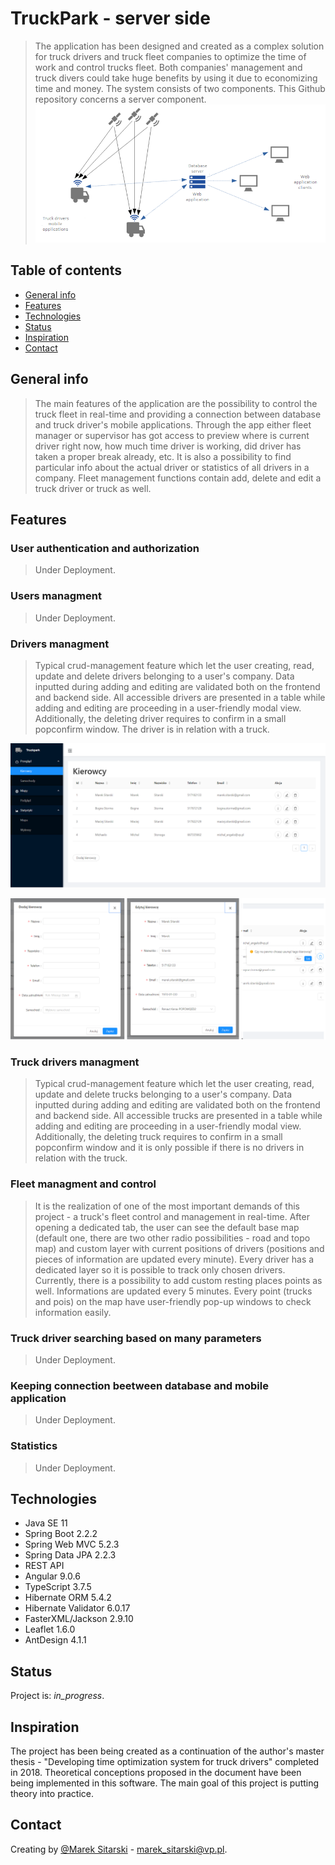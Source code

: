 # TruckPark - server side
> The application has been designed and created as a complex solution for truck drivers and truck fleet companies to optimize the time of work and control trucks fleet. Both companies' management and truck divers could take huge benefits by using it due to economizing time and money. The system consists of two components. This Github repository concerns a server component.
![TruckPark - server side](./doc/system_schema.png) 
## Table of contents
* [General info](#general-info)
* [Features](#features)
* [Technologies](#technologies)
* [Status](#status)
* [Inspiration](#inspiration)
* [Contact](#contact)

## General info
> The main features of the application are the possibility to control the truck fleet in real-time and providing a connection between database and truck driver's mobile applications. Through the app either fleet manager or supervisor has got access to preview where is current driver right now, how much time driver is working, did driver has taken a proper break already, etc. It is also a possibility to find particular info about the actual driver or statistics of all drivers in a company. Fleet management functions contain add, delete and edit a truck driver or truck as well.

## Features

### User authentication and authorization
>Under Deployment.
### Users managment
>Under Deployment.
### Drivers managment
> Typical crud-management feature which let the user creating, read, update and delete drivers belonging to a user's company. Data inputted during adding and editing are validated both on the frontend and backend side. All accessible drivers are presented in a table while adding and editing are proceeding in a user-friendly modal view. Additionally, the deleting driver requires to confirm in a small popconfirm window. The driver is in relation with a truck.

![Drivers managment](./doc/drivers_management_preview_table_1.png) 

![Drivers managment](./doc/drivers_management_preview_table_2.png) 
### Truck drivers managment
> Typical crud-management feature which let the user creating, read, update and delete trucks belonging to a user's company. Data inputted during adding and editing are validated both on the frontend and backend side. All accessible trucks are presented in a table while adding and editing are proceeding in a user-friendly modal view. Additionally, the deleting truck requires to confirm in a small popconfirm window and it is only possible if there is no drivers in relation with the truck. 
### Fleet managment and control
> It is the realization of one of the most important demands of this project - a truck's fleet control and management in real-time. After opening a dedicated tab, the user can see the default base map (default one, there are two other radio possibilities - road and topo map) and custom layer with current positions of drivers (positions and pieces of information are updated every minute). Every driver has a dedicated layer so it is possible to track only chosen drivers. Currently, there is a possibility to add custom resting places points as well. Informations are updated every 5 minutes. Every point (trucks and pois) on the map have user-friendly pop-up windows to check information easily.     
### Truck driver searching based on many parameters
>Under Deployment.
### Keeping connection beetween database and mobile application
>Under Deployment.
### Statistics
>Under Deployment.

## Technologies
* Java SE 11
* Spring Boot 2.2.2
* Spring Web MVC 5.2.3
* Spring Data JPA 2.2.3
* REST API
* Angular 9.0.6
* TypeScript 3.7.5
* Hibernate ORM 5.4.2
* Hibernate Validator 6.0.17
* FasterXML/Jackson 2.9.10
* Leaflet 1.6.0
* AntDesign 4.1.1

## Status
Project is: _in_progress_.

## Inspiration
The project has been being created as a continuation of the author's master thesis - "Developing time optimization system for truck drivers" completed in 2018. Theoretical conceptions proposed in the document have been being implemented in this software. The main goal of this project is putting theory into practice.

## Contact
Creating by [@Marek Sitarski](https://pl.linkedin.com/in/marek-sitarski) - marek_sitarski@vp.pl. 


